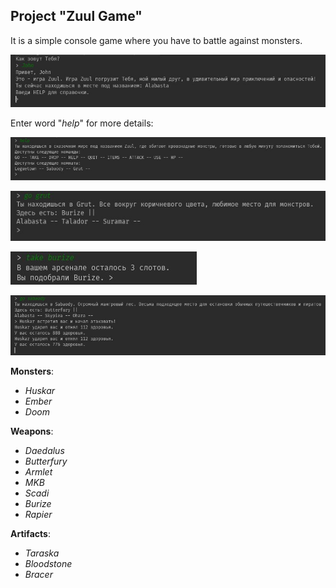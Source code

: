 ## Project "Zuul Game"

It is a simple console game where you have to battle against monsters. 

![Game Start](https://github.com/modonoff/ProjectZuulGame/blob/master/images/img1.jpg)

Enter word "*help*" for more details:

![Help Command](https://github.com/modonoff/ProjectZuulGame/blob/master/images/img2.jpg)

![Go Command](https://github.com/modonoff/ProjectZuulGame/blob/master/images/img3.jpg)

![Take Command](https://github.com/modonoff/ProjectZuulGame/blob/master/images/img4.jpg)

![Attack](https://github.com/modonoff/ProjectZuulGame/blob/master/images/img5.jpg)

**Monsters**:
+ *Huskar*
+ *Ember*
+ *Doom*

**Weapons**:
+ *Daedalus*
+ *Butterfury*
+ *Armlet*
+ *MKB*
+ *Scadi*
+ *Burize*
+ *Rapier*

**Artifacts**:
+ *Taraska*
+ *Bloodstone*
+ *Bracer*

